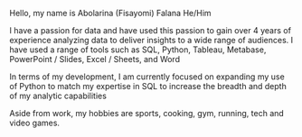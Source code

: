 Hello, my name is Abolarina (Fisayomi) Falana He/Him

I have a passion for data and have used this passion to gain over 4 years of experience analyzing data to deliver insights to a wide range of audiences.
I have used a range of tools such as SQL, Python, Tableau, Metabase, PowerPoint / Slides, Excel / Sheets, and Word

In terms of my development, I am currently focused on expanding my use of Python to match my expertise in SQL to increase the breadth and depth of my analytic capabilities

Aside from work, my hobbies are sports, cooking, gym, running, tech and video games.
